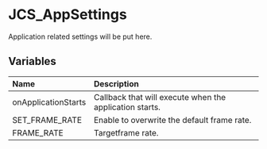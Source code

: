 # JCS_AppSettings

Application related settings will be put here.

## Variables

| Name                | Description                                             |
|:--------------------|:--------------------------------------------------------|
| onApplicationStarts | Callback that will execute when the application starts. |
| SET_FRAME_RATE      | Enable to overwrite the default frame rate.             |
| FRAME_RATE          | Targetframe rate.                                       |
